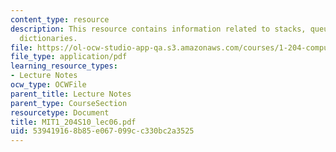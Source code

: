 ```yaml
---
content_type: resource
description: This resource contains information related to stacks, queues, trees and
  dictionaries.
file: https://ol-ocw-studio-app-qa.s3.amazonaws.com/courses/1-204-computer-algorithms-in-systems-engineering-spring-2010/539419168b85e067099cc330bc2a3525_MIT1_204S10_lec06.pdf
file_type: application/pdf
learning_resource_types:
- Lecture Notes
ocw_type: OCWFile
parent_title: Lecture Notes
parent_type: CourseSection
resourcetype: Document
title: MIT1_204S10_lec06.pdf
uid: 53941916-8b85-e067-099c-c330bc2a3525
---
```

